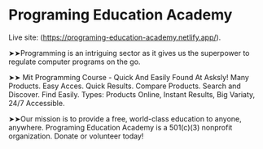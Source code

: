 # Programing Education Academy

Live site: (https://programing-education-academy.netlify.app/).

 ➤➤Programming is an intriguing sector as it gives us the superpower to regulate computer programs on the go.
 
 ➤➤ Mit Programming Course - Quick And Easily Found At Asksly! Many Products. Easy Acces. Quick Results. Compare Products. Search and Discover. Find Easily. Types: Products Online, Instant Results, Big Variaty, 24/7 Accessible.
 
 ➤➤Our mission is to provide a free, world-class education to anyone, anywhere. Programing Education Academy is a 501(c)(3) nonprofit organization. Donate or volunteer today!
